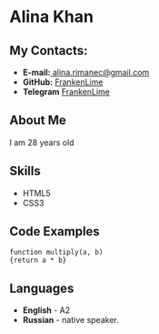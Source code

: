 <html lang="en-US">
  <head>
    <meta charset="UTF-8">
    <meta http-equiv="X-UA-Compatible" content="IE=edge">
    <meta name="viewport" content="width=device-width, initial-scale=1">
   </head>
<body>
<h1 id="alina.khan">Alina Khan</h1>
<h2 id="my-contact-info">My Contacts:</h2>
<ul>
  <li><strong>E-mail:</strong><a href="mailto:alina.rimanec@mail.com"> alina.rimanec@gmail.com</a></li>
  <li><strong>GitHub:</strong> <a href="https://github.com/FrankenLime">FrankenLime</a></li>
  <li><strong>Telegram</strong> <a href="https://t.me/frankenlime">FrankenLime</a></li>
</ul>
<h2 id="about-me">About Me</h2>
<p>I am 28 years old</p>
<h2 id="skills">Skills</h2>
<ul>
  <li>HTML5</li>
  <li>CSS3</li>
</ul>
<h2 id="code-examples">Code Examples</h2>
<div class="language-plaintext highlighter-rouge"><div class="highlight"><pre class="highlight"><code>function multiply(a, b)
{return a * b}
</code></pre></div></div>
<h2 id="languages">Languages</h2>
<ul>
    <li><strong>English</strong> - A2</li>
    <li><strong>Russian</strong> - native speaker.</li>
</ul>
</body>
</html>